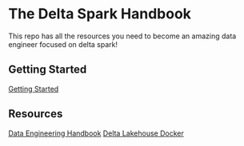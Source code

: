 # The Delta Spark Handbook
This repo has all the resources you need to become an amazing data engineer focused on delta spark!

## Getting Started

[Getting Started](1-getting-started/README.md)

## Resources

[Data Engineering Handbook](https://github.com/DataExpert-io-Community/data-engineer-handbook)
[Delta Lakehouse Docker](https://github.com/kemonoske/spark-minio-delta-lakehouse-docker)


